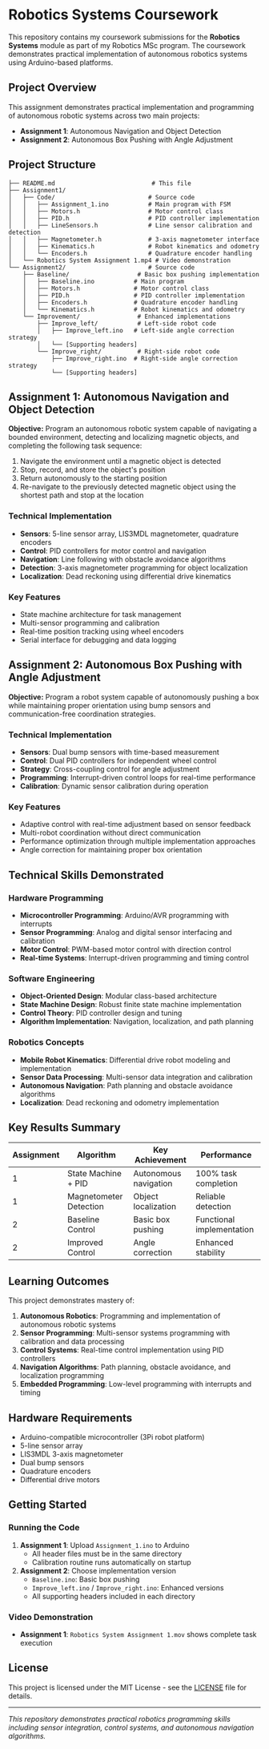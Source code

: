 # Robotics Systems Coursework

This repository contains my coursework submissions for the **Robotics Systems** module as part of my Robotics MSc program. The coursework demonstrates practical implementation of autonomous robotics systems using Arduino-based platforms.

## Project Overview

This assignment demonstrates practical implementation and programming of autonomous robotic systems across two main projects:

- **Assignment 1**: Autonomous Navigation and Object Detection
- **Assignment 2**: Autonomous Box Pushing with Angle Adjustment

## Project Structure

```
├── README.md                           # This file
├── Assignment1/
│   ├── Code/                          # Source code
│   │   ├── Assignment_1.ino           # Main program with FSM
│   │   ├── Motors.h                   # Motor control class
│   │   ├── PID.h                      # PID controller implementation
│   │   ├── LineSensors.h              # Line sensor calibration and detection
│   │   ├── Magnetometer.h             # 3-axis magnetometer interface
│   │   ├── Kinematics.h               # Robot kinematics and odometry
│   │   └── Encoders.h                 # Quadrature encoder handling
│   └── Robotics System Assignment 1.mp4 # Video demonstration
└── Assignment2/                       # Source code 
    ├── Baseline/                   # Basic box pushing implementation
    │   ├── Baseline.ino           # Main program
    │   ├── Motors.h               # Motor control class
    │   ├── PID.h                  # PID controller implementation
    │   ├── Encoders.h             # Quadrature encoder handling
    │   └── Kinematics.h           # Robot kinematics and odometry
    └── Improvement/                # Enhanced implementations
        ├── Improve_left/           # Left-side robot code
        │   ├── Improve_left.ino   # Left-side angle correction strategy
        │   └── [Supporting headers]
        └── Improve_right/          # Right-side robot code
            ├── Improve_right.ino  # Right-side angle correction strategy
            └── [Supporting headers]
```

## Assignment 1: Autonomous Navigation and Object Detection

**Objective:** Program an autonomous robotic system capable of navigating a bounded environment, detecting and localizing magnetic objects, and completing the following task sequence:
1. Navigate the environment until a magnetic object is detected
2. Stop, record, and store the object's position
3. Return autonomously to the starting position
4. Re-navigate to the previously detected magnetic object using the shortest path and stop at the location

### Technical Implementation
- **Sensors**: 5-line sensor array, LIS3MDL magnetometer, quadrature encoders
- **Control**: PID controllers for motor control and navigation
- **Navigation**: Line following with obstacle avoidance algorithms
- **Detection**: 3-axis magnetometer programming for object localization
- **Localization**: Dead reckoning using differential drive kinematics

### Key Features
- State machine architecture for task management
- Multi-sensor programming and calibration
- Real-time position tracking using wheel encoders
- Serial interface for debugging and data logging

## Assignment 2: Autonomous Box Pushing with Angle Adjustment

**Objective:** Program a robot system capable of autonomously pushing a box while maintaining proper orientation using bump sensors and communication-free coordination strategies.

### Technical Implementation
- **Sensors**: Dual bump sensors with time-based measurement
- **Control**: Dual PID controllers for independent wheel control
- **Strategy**: Cross-coupling control for angle adjustment
- **Programming**: Interrupt-driven control loops for real-time performance
- **Calibration**: Dynamic sensor calibration during operation

### Key Features
- Adaptive control with real-time adjustment based on sensor feedback
- Multi-robot coordination without direct communication
- Performance optimization through multiple implementation approaches
- Angle correction for maintaining proper box orientation

## Technical Skills Demonstrated

### Hardware Programming
- **Microcontroller Programming**: Arduino/AVR programming with interrupts
- **Sensor Programming**: Analog and digital sensor interfacing and calibration
- **Motor Control**: PWM-based motor control with direction control
- **Real-time Systems**: Interrupt-driven programming and timing control

### Software Engineering
- **Object-Oriented Design**: Modular class-based architecture
- **State Machine Design**: Robust finite state machine implementation
- **Control Theory**: PID controller design and tuning
- **Algorithm Implementation**: Navigation, localization, and path planning

### Robotics Concepts
- **Mobile Robot Kinematics**: Differential drive robot modeling and implementation
- **Sensor Data Processing**: Multi-sensor data integration and calibration
- **Autonomous Navigation**: Path planning and obstacle avoidance algorithms
- **Localization**: Dead reckoning and odometry implementation

## Key Results Summary

| Assignment | Algorithm | Key Achievement | Performance |
|------------|-----------|----------------|-------------|
| 1 | State Machine + PID | Autonomous navigation | 100% task completion |
| 1 | Magnetometer Detection | Object localization | Reliable detection |
| 2 | Baseline Control | Basic box pushing | Functional implementation |
| 2 | Improved Control | Angle correction | Enhanced stability |

## Learning Outcomes

This project demonstrates mastery of:

1. **Autonomous Robotics**: Programming and implementation of autonomous robotic systems
2. **Sensor Programming**: Multi-sensor systems programming with calibration and data processing
3. **Control Systems**: Real-time control implementation using PID controllers
4. **Navigation Algorithms**: Path planning, obstacle avoidance, and localization programming
5. **Embedded Programming**: Low-level programming with interrupts and timing

## Hardware Requirements

- Arduino-compatible microcontroller (3Pi robot platform)
- 5-line sensor array
- LIS3MDL 3-axis magnetometer
- Dual bump sensors
- Quadrature encoders
- Differential drive motors

## Getting Started

### Running the Code
1. **Assignment 1**: Upload `Assignment_1.ino` to Arduino
   - All header files must be in the same directory
   - Calibration routine runs automatically on startup
2. **Assignment 2**: Choose implementation version
   - `Baseline.ino`: Basic box pushing
   - `Improve_left.ino` / `Improve_right.ino`: Enhanced versions
   - All supporting headers included in each directory

### Video Demonstration
- **Assignment 1**: `Robotics System Assignment 1.mov` shows complete task execution

## License

This project is licensed under the MIT License - see the [LICENSE](LICENSE) file for details.

---

*This repository demonstrates practical robotics programming skills including sensor integration, control systems, and autonomous navigation algorithms.*